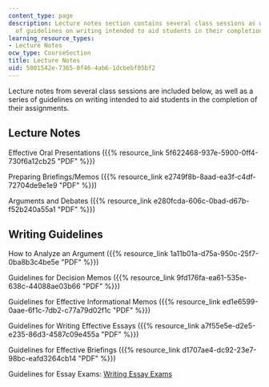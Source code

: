 ```yaml
---
content_type: page
description: Lecture notes section contains several class sessions as well as a series
  of guidelines on writing intended to aid students in their completion of their assignments.
learning_resource_types:
- Lecture Notes
ocw_type: CourseSection
title: Lecture Notes
uid: 5001542e-7365-0f46-4ab6-1dcbebf05bf2
---
```


Lecture notes from several class sessions are included below, as well as a series of guidelines on writing intended to aid students in the completion of their assignments.

Lecture Notes
-------------

Effective Oral Presentations ({{% resource_link 5f622468-937e-5900-0ff4-730f6a12cb25 "PDF" %}})

Preparing Briefings/Memos ({{% resource_link e2749f8b-8aad-ea3f-c4df-72704de9e1e9 "PDF" %}})

Arguments and Debates ({{% resource_link e280fcda-606c-0bad-d67b-f52b240a55a1 "PDF" %}})

Writing Guidelines
------------------

How to Analyze an Argument ({{% resource_link 1a11b01a-d75a-950c-25f7-0ba8b3c4be5e "PDF" %}})

Guidelines for Decision Memos ({{% resource_link 9fd176fa-ea61-535e-638c-44088ae03b66 "PDF" %}})

Guidelines for Effective Informational Memos ({{% resource_link ed1e6599-0aae-6f1c-7db2-c77a79d02f1c "PDF" %}})

Guidelines for Writing Effective Essays ({{% resource_link a7f55e5e-d2e5-e235-86d3-4587c09e455a "PDF" %}})

Guidelines for Effective Briefings ({{% resource_link d1707ae4-dc92-23e7-98bc-eafd3264cb14 "PDF" %}})

Guidelines for Essay Exams: [Writing Essay Exams](http://owl.english.purdue.edu/handouts/general/gl_essay.html)